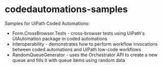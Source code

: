 # codedautomations-samples
Samples for UiPath Coded Automations:
- Form.CrossBrowser.Tests - cross-browser tests using UiPath's UIAutomation package in coded automations
- Interoperability - demonstrates how to perform workflow invocations between coded automations and UiPath low-code workflows
- RandomQueueGenerator - uses the Orchestrator API to create a new queue and fills it with queue items using random data
